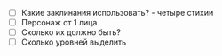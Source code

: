 - [ ] Какие заклинания использовать? - четыре стихии
- [ ] Персонаж от 1 лица
- [ ] Сколько их должно быть?
- [ ] Сколько уровней выделить 